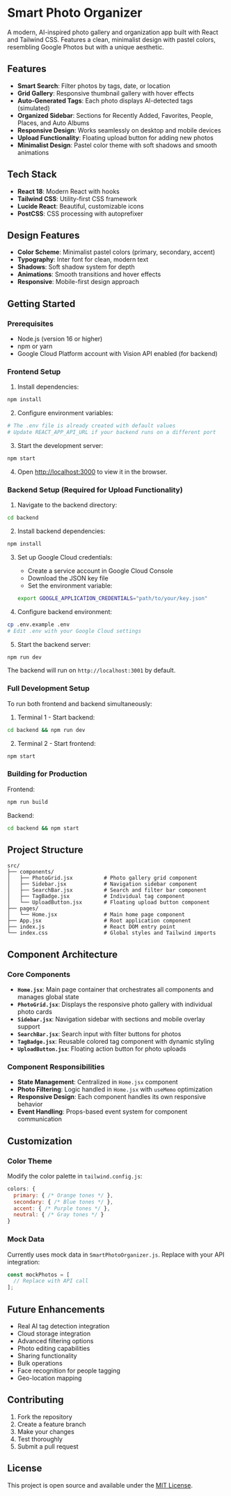 # Smart Photo Organizer

A modern, AI-inspired photo gallery and organization app built with React and Tailwind CSS. Features a clean, minimalist design with pastel colors, resembling Google Photos but with a unique aesthetic.

## Features

- **Smart Search**: Filter photos by tags, date, or location
- **Grid Gallery**: Responsive thumbnail gallery with hover effects
- **Auto-Generated Tags**: Each photo displays AI-detected tags (simulated)
- **Organized Sidebar**: Sections for Recently Added, Favorites, People, Places, and Auto Albums
- **Responsive Design**: Works seamlessly on desktop and mobile devices
- **Upload Functionality**: Floating upload button for adding new photos
- **Minimalist Design**: Pastel color theme with soft shadows and smooth animations

## Tech Stack

- **React 18**: Modern React with hooks
- **Tailwind CSS**: Utility-first CSS framework
- **Lucide React**: Beautiful, customizable icons
- **PostCSS**: CSS processing with autoprefixer

## Design Features

- **Color Scheme**: Minimalist pastel colors (primary, secondary, accent)
- **Typography**: Inter font for clean, modern text
- **Shadows**: Soft shadow system for depth
- **Animations**: Smooth transitions and hover effects
- **Responsive**: Mobile-first design approach

## Getting Started

### Prerequisites

- Node.js (version 16 or higher)
- npm or yarn
- Google Cloud Platform account with Vision API enabled (for backend)

### Frontend Setup

1. Install dependencies:
```bash
npm install
```

2. Configure environment variables:
```bash
# The .env file is already created with default values
# Update REACT_APP_API_URL if your backend runs on a different port
```

3. Start the development server:
```bash
npm start
```

4. Open [http://localhost:3000](http://localhost:3000) to view it in the browser.

### Backend Setup (Required for Upload Functionality)

1. Navigate to the backend directory:
```bash
cd backend
```

2. Install backend dependencies:
```bash
npm install
```

3. Set up Google Cloud credentials:
   - Create a service account in Google Cloud Console
   - Download the JSON key file
   - Set the environment variable:
   ```bash
   export GOOGLE_APPLICATION_CREDENTIALS="path/to/your/key.json"
   ```

4. Configure backend environment:
```bash
cp .env.example .env
# Edit .env with your Google Cloud settings
```

5. Start the backend server:
```bash
npm run dev
```

The backend will run on `http://localhost:3001` by default.

### Full Development Setup

To run both frontend and backend simultaneously:

1. Terminal 1 - Start backend:
```bash
cd backend && npm run dev
```

2. Terminal 2 - Start frontend:
```bash
npm start
```

### Building for Production

Frontend:
```bash
npm run build
```

Backend:
```bash
cd backend && npm start
```

## Project Structure

```
src/
├── components/
│   ├── PhotoGrid.jsx          # Photo gallery grid component
│   ├── Sidebar.jsx            # Navigation sidebar component
│   ├── SearchBar.jsx          # Search and filter bar component
│   ├── TagBadge.jsx           # Individual tag component
│   └── UploadButton.jsx       # Floating upload button component
├── pages/
│   └── Home.jsx               # Main home page component
├── App.jsx                    # Root application component
├── index.js                   # React DOM entry point
└── index.css                  # Global styles and Tailwind imports
```

## Component Architecture

### Core Components

- **`Home.jsx`**: Main page container that orchestrates all components and manages global state
- **`PhotoGrid.jsx`**: Displays the responsive photo gallery with individual photo cards
- **`Sidebar.jsx`**: Navigation sidebar with sections and mobile overlay support
- **`SearchBar.jsx`**: Search input with filter buttons for photos
- **`TagBadge.jsx`**: Reusable colored tag component with dynamic styling
- **`UploadButton.jsx`**: Floating action button for photo uploads

### Component Responsibilities

- **State Management**: Centralized in `Home.jsx` component
- **Photo Filtering**: Logic handled in `Home.jsx` with `useMemo` optimization
- **Responsive Design**: Each component handles its own responsive behavior
- **Event Handling**: Props-based event system for component communication

## Customization

### Color Theme
Modify the color palette in `tailwind.config.js`:

```javascript
colors: {
  primary: { /* Orange tones */ },
  secondary: { /* Blue tones */ },
  accent: { /* Purple tones */ },
  neutral: { /* Gray tones */ }
}
```

### Mock Data
Currently uses mock data in `SmartPhotoOrganizer.js`. Replace with your API integration:

```javascript
const mockPhotos = [
  // Replace with API call
];
```

## Future Enhancements

- Real AI tag detection integration
- Cloud storage integration
- Advanced filtering options
- Photo editing capabilities
- Sharing functionality
- Bulk operations
- Face recognition for people tagging
- Geo-location mapping

## Contributing

1. Fork the repository
2. Create a feature branch
3. Make your changes
4. Test thoroughly
5. Submit a pull request

## License

This project is open source and available under the [MIT License](LICENSE).

